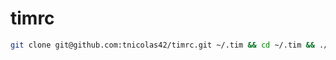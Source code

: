# timrc

```bash
git clone git@github.com:tnicolas42/timrc.git ~/.tim && cd ~/.tim && ./install.sh -v
```
